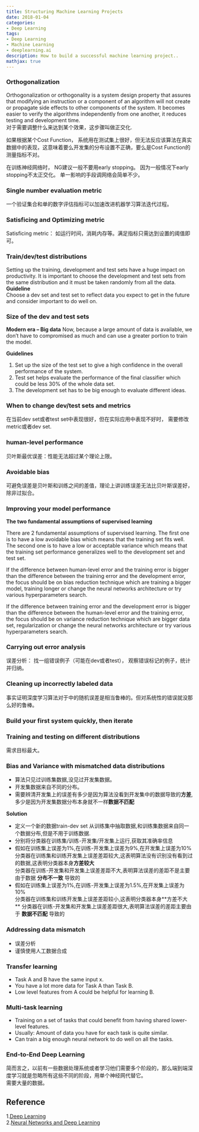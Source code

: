 ```yaml
---
title: Structuring Machine Learning Projects
date: 2018-01-04
categories:
- Deep Learning
tags: 
- Deep Learning
- Machine Learning 
- deeplearning.ai
description: How to build a successful machine learning project..
mathjax: true
---
```

### Orthogonalization  
Orthogonalization or orthogonality is a system design property that assures that modifying an instruction or a component of an algorithm will not create or propagate side effects to other components of the system. It becomes easier to verify the algorithms independently from one another, it reduces testing and development time.  
对于需要调整什么来达到某个效果，这步骤叫做正交化.  

如果根据某个Cost Function， 系统用在测试集上很好，但无法反应该算法在真实数据中的表现，这意味着要么开发集的分布设置不正确，要么是Cost Function的测量指标不对。  

在训练神经网络时， NG建议一般不要用early stopping。 因为一般情况下early stopping不太正交化。 单一影响的手段调网络会简单不少。

### Single number evaluation metric  
一个验证集合和单的数字评估指标可以加速改进机器学习算法迭代过程。  

### Satisficing and Optimizing metric  
Satisficing metric： 如运行时间，消耗内存等。满足指标只需达到设置的阈值即可。  

### Train/dev/test distributions  
Setting up the training, development and test sets have a huge impact on productivity. It is important to choose the development and test sets from the same distribution and it must be taken randomly from all the data.  
**Guideline**  
Choose a dev set and test set to reflect data you expect to get in the future and consider important to do well on.  

### Size of the dev and test sets  
**Modern era – Big data**
Now, because a large amount of data is available, we don’t have to compromised as much and can use a greater portion to train the model.  

**Guidelines**  
1. Set up the size of the test set to give a high confidence in the overall performance of the system.
1. Test set helps evaluate the performance of the final classifier which could be less 30% of the whole data set.
1. The development set has to be big enough to evaluate different ideas.

### When to change dev/test sets and metrics  
在当前dev set或者test set中表现很好，但在实际应用中表现不好时， 需要修改metric或者dev set.  

### human-level performance  
贝叶斯最优误差：性能无法超过某个理论上限。  

### Avoidable bias
可避免误差是贝叶斯和训练之间的差值，理论上讲训练误差无法比贝叶斯误差好，除非过拟合。  

### Improving your model performance  
**The two fundamental assumptions of supervised learning**  

There are 2 fundamental assumptions of supervised learning. The first one is to have a low avoidable bias which means that the training set fits well. The second one is to have a low or acceptable variance which means that the training set performance generalizes well to the development set and test set.  

If the difference between human-level error and the training error is bigger than the difference between the training error and the development error, the focus should be on bias reduction technique which are training a bigger model, training longer or change the neural networks architecture or try various hyperparameters search.  

If the difference between training error and the development error is bigger than the difference between the human-level error and the training error, the focus should be on variance reduction technique which are bigger data set, regularization or change the neural networks architecture or try various hyperparameters search.

### Carrying out error analysis  
误差分析： 找一组错误例子（可能在dev或者test）， 观察错误标记的例子，统计并归纳。  

### Cleaning up incorrectly labeled data  
事实证明深度学习算法对于中的随机误差是相当鲁棒的。但对系统性的错误就没那么好的鲁棒。  

### Build your first system quickly, then iterate

### Training and testing on different distributions  
需求目标最大。  

### Bias and Variance with mismatched data distributions  
- 算法只见过训练集数据,没见过开发集数据。  
- 开发集数据来自不同的分布。    
- 需要辨清开发集上的误差有多少是因为算法没看到开发集中的数据导致的**方差**,多少是因为开发集数据分布本身就不一样**数据不匹配**  

**Solution**  
- 定义一个新的数据train-dev set 从训练集中抽取数据,和训练集数据来自同一个数据分布,但是不用于训练数据.  
- 分别将分类器在训练集/训练-开发集/开发集上运行,获取其准确率信息  
- 假如在训练集上误差为1%,在训练-开发集上误差为9%,在开发集上误差为10%  
分类器在训练集和训练开发集上误差差距较大,这表明算法没有识别没有看到过的数据,这表明分类器本身**方差较大**  
分类器在训练-开发集和开发集上误差差距不大,表明算法误差的差距不是主要由于数据 **分布不一致** 导致的  
- 假如在训练集上误差为1%,在训练-开发集上误差为1.5%,在开发集上误差为10%  
分类器在训练集和训练开发集上误差差距较小,这表明分类器本身**方差不大  **
分类器在训练-开发集和开发集上误差差距很大,表明算法误差的差距主要由于 **数据不匹配** 导致的  

### Addressing data mismatch  
- 误差分析  
- 谨慎使用人工数据合成  

### Transfer learning  
- Task A and B have the same input x.  
- You have a lot more data for Task A than Task B.  
- Low level features from A could be helpful for learning B.  

### Multi-task learning  
- Training on a set of tasks that could benefit from having shared lower-level features.  
- Usually: Amount of data you have for each task is quite similar.  
- Can train a big enough neural network to do well on all the tasks.  

### End-to-End Deep Learning  
简而言之，以前有一些数据处理系统或者学习他们需要多个阶段的，那么端到端深度学习就是忽略所有这些不同的阶段，用单个神经网代替它。  
需要大量的数据。  

## Reference
1.[Deep Learning](https://www.deeplearning.ai/)  
2.[Neural Networks and Deep Learning](https://www.coursera.org/learn/neural-networks-deep-learning/) 